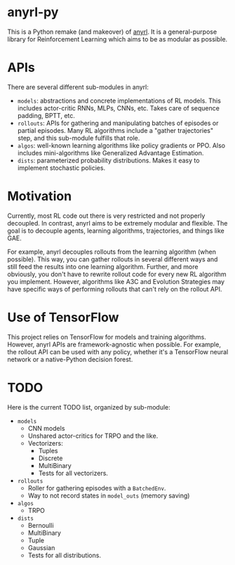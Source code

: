 # anyrl-py

This is a Python remake (and makeover) of [anyrl](https://github.com/unixpickle/anyrl). It is a general-purpose library for Reinforcement Learning which aims to be as modular as possible.

# APIs

There are several different sub-modules in anyrl:

 * `models`: abstractions and concrete implementations of RL models. This includes actor-critic RNNs, MLPs, CNNs, etc. Takes care of sequence padding, BPTT, etc.
 * `rollouts`: APIs for gathering and manipulating batches of episodes or partial episodes. Many RL algorithms include a "gather trajectories" step, and this sub-module fulfills that role.
 * `algos`: well-known learning algorithms like policy gradients or PPO. Also includes mini-algorithms like Generalized Advantage Estimation.
 * `dists`: parameterized probability distributions. Makes it easy to implement stochastic policies.

# Motivation

Currently, most RL code out there is very restricted and not properly decoupled. In contrast, anyrl aims to be extremely modular and flexible. The goal is to decouple agents, learning algorithms, trajectories, and things like GAE.

For example, anyrl decouples rollouts from the learning algorithm (when possible). This way, you can gather rollouts in several different ways and still feed the results into one learning algorithm. Further, and more obviously, you don't have to rewrite rollout code for every new RL algorithm you implement. However, algorithms like A3C and Evolution Strategies may have specific ways of performing rollouts that can't rely on the rollout API.

# Use of TensorFlow

This project relies on TensorFlow for models and training algorithms. However, anyrl APIs are framework-agnostic when possible. For example, the rollout API can be used with any policy, whether it's a TensorFlow neural network or a native-Python decision forest.

# TODO

Here is the current TODO list, organized by sub-module:

* `models`
  * CNN models
  * Unshared actor-critics for TRPO and the like.
  * Vectorizers:
    * Tuples
    * Discrete
    * MultiBinary
    * Tests for all vectorizers.
* `rollouts`
  * Roller for gathering episodes with a `BatchedEnv`.
  * Way to not record states in `model_outs` (memory saving)
* `algos`
  * TRPO
* `dists`
  * Bernoulli
  * MultiBinary
  * Tuple
  * Gaussian
  * Tests for all distributions.

